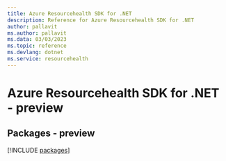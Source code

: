 ```yaml
---
title: Azure Resourcehealth SDK for .NET
description: Reference for Azure Resourcehealth SDK for .NET
author: pallavit
ms.author: pallavit
ms.data: 03/03/2023
ms.topic: reference
ms.devlang: dotnet
ms.service: resourcehealth
---
```

# Azure Resourcehealth SDK for .NET - preview
## Packages - preview
[!INCLUDE [packages](resourcehealth-index.md)]